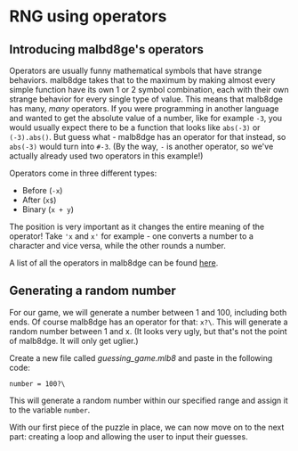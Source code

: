 # RNG using operators

## Introducing malbd8ge's operators
Operators are usually funny mathematical symbols that have strange behaviors.
malb8dge takes that to the maximum by making almost every simple function have its own 1 or 2 symbol combination, each with their own strange behavior for every single type of value.
This means that malb8dge has many, *many* operators.
If you were programming in another language and wanted to get the absolute value of a number, like for example `-3`, you would usually expect there to be a function that looks like `abs(-3)` or `(-3).abs()`.
But guess what - malb8dge has an operator for that instead, so `abs(-3)` would turn into `#-3`. (By the way, `-` is another operator, so we've actually already used two operators in this example!)

Operators come in three different types:
* Before (`-x`)
* After (`x$`)
* Binary (`x + y`)

The position is very important as it changes the entire meaning of the operator!
Take `'x` and `x'` for example - one converts a number to a character and vice versa, while the other rounds a number.

A list of all the operators in malb8dge can be found [here](TODO).

## Generating a random number
For our game, we will generate a number between 1 and 100, including both ends.
Of course malb8dge has an operator for that: `x?\`. This will generate a random number between 1 and x.
(It looks very ugly, but that's not the point of malb8dge. It will only get uglier.)

Create a new file called *guessing_game.mlb8* and paste in the following code:
```
number = 100?\
```
This will generate a random number within our specified range and assign it to the variable `number`.

With our first piece of the puzzle in place, we can now move on to the next part: creating a loop and allowing the user to input their guesses.